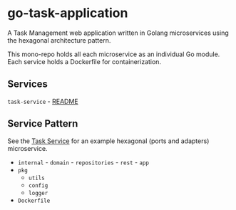 # go-task-application

A Task Management web application written in Golang microservices using the hexagonal architecture pattern.

This mono-repo holds all each microservice as an individual Go module. Each service holds a Dockerfile for containerization.

## Services 

`task-service` - [README](https://github.com/samverrall/go-task-application/blob/main/task-service/README.md)

## Service Pattern 

See the [Task Service](https://github.com/samverrall/go-task-application/tree/main/task-service) for an example hexagonal (ports and adapters) microservice.

- `internal` 
		- `domain`
		- `repositories`
		- `rest`
		- `app`
- `pkg`
	- `utils`
	- `config`
	- `logger`
- `Dockerfile`


